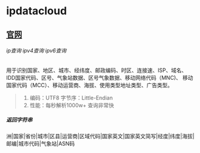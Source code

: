 ipdatacloud
=============

## [官网](https://www.ipdatacloud.com)

###### ip查询 ipv4查询 ipv6查询

用于识别国家、地区、城市、经纬度、邮政编码、时区、连接速、ISP、域名、
IDD国家代码、区号、气象站数据、区号气象数据、移动网络代码（MNC)、
移动国家代码（MCC）、移动运营商、海拔、使用类型地址类型、广告类型。

>1. 编码：UTF8 字节序：Little-Endian
>2. 性能：每秒解析1000w+ 查询非常快
##### 返回字符串
洲|国家|省份|城市|区县|运营商|区域代码|国家英文|国家英文简写|经度|纬度|海拔|邮编|城市代码|气象站|ASN码
